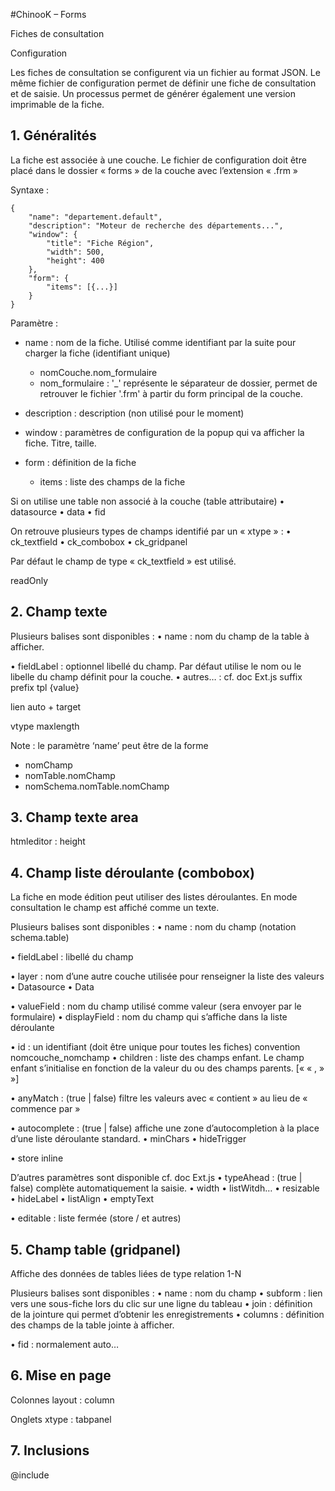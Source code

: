 #ChinooK – Forms

Fiches de consultation

Configuration

Les fiches de consultation se configurent via un fichier au format JSON.
Le même fichier de configuration permet de définir une fiche de consultation et de saisie. Un processus permet de générer également une version imprimable de la fiche.

## 1.	Généralités

La fiche est associée à une couche.
Le fichier de configuration doit être placé dans le dossier « forms » de la couche avec l’extension « .frm »

Syntaxe :

    {
        "name": "departement.default",
        "description": "Moteur de recherche des départements...",
        "window": {
            "title": "Fiche Région",
            "width": 500,
            "height": 400
        },
        "form": {
            "items": [{...}]
        }
    }

Paramètre :

*	name : nom de la fiche. Utilisé comme identifiant par la suite pour charger la fiche (identifiant unique)
	*	nomCouche.nom_formulaire
	*	nom_formulaire : '_' représente le séparateur de dossier, permet de retrouver le fichier '.frm' à partir du form principal de la couche.

*	description : description (non utilisé pour le moment)
*	window : paramètres de configuration de la popup qui va afficher la fiche. Titre, taille.
*	form : définition de la fiche
	*	items : liste des champs de la fiche

Si on utilise une table non associé à la couche (table attributaire)
•	datasource
•	data
•	fid

On retrouve plusieurs types de champs identifié par un « xtype » :
•	ck_textfield
•	ck_combobox
•	ck_gridpanel

Par défaut le champ de type « ck_textfield » est utilisé.


readOnly


## 2.	Champ texte

Plusieurs balises sont disponibles :
•	name : nom du champ de la table à afficher.

•	fieldLabel : optionnel libellé du champ. Par défaut utilise le nom ou le libelle du champ définit pour la couche.
•	autres… : cf. doc Ext.js
suffix
prefix
tpl {value}

lien auto + target

vtype
maxlength


Note : le paramètre ‘name’ peut être de la forme
-	nomChamp
-	nomTable.nomChamp
-	nomSchema.nomTable.nomChamp

## 3.	Champ texte area

htmleditor :
height

## 4.	Champ liste déroulante (combobox)

La fiche en mode édition peut utiliser des listes déroulantes. En mode consultation le champ est affiché comme un texte.

Plusieurs balises sont disponibles :
•	name : nom du champ (notation schema.table)

•	fieldLabel : libellé du champ

•	layer : nom d’une autre couche utilisée pour renseigner la liste des valeurs
•	Datasource
•	Data

•	valueField : nom du champ utilisé comme valeur (sera envoyer par le formulaire)
•	displayField : nom du champ qui s’affiche dans la liste déroulante

•	id : un identifiant (doit être unique pour toutes les fiches) convention nomcouche_nomchamp
•	children : liste des champs enfant. Le champ enfant s’initialise en fonction de la valeur du ou des champs parents.
[« « , » »]

•	anyMatch : (true | false) filtre les valeurs avec « contient » au lieu de « commence par »

•	autocomplete : (true | false) affiche une zone d’autocompletion à la place d’une liste déroulante standard.
•	minChars
•	hideTrigger

•	store inline

D’autres paramètres sont disponible cf. doc Ext.js
•	typeAhead : (true | false) complète automatiquement la saisie.
•	width
•	listWitdh…
•	resizable
•	hideLabel
•	listAlign
•	emptyText

•	editable : liste fermée (store / et autres)


## 5.	Champ table (gridpanel)

Affiche des données de tables liées de type relation 1-N

Plusieurs balises sont disponibles :
•	name : nom du champ
•	subform : lien vers une sous-fiche lors du clic sur une ligne du tableau
•	join : définition de la jointure qui permet d’obtenir les enregistrements
•	columns : définition des champs de la table jointe à afficher.

•	fid : normalement auto…


## 6.	Mise en page

Colonnes
	layout : column

Onglets
	xtype : tabpanel


## 7.	Inclusions

@include

